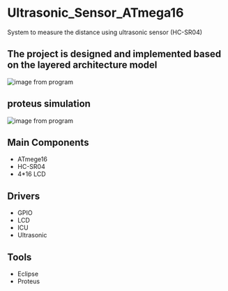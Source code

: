 # Ultrasonic_Sensor_ATmega16
System to measure the distance using ultrasonic sensor (HC-SR04)

## The project is designed and implemented based on the layered architecture model
![image from program](https://github.com/Tarek-Elmenshawy/Ultrasonic_Sensor_ATmega16/blob/main/screenshots/layers.png?raw=true)

## proteus simulation
![image from program](https://github.com/Tarek-Elmenshawy/Ultrasonic_Sensor_ATmega16/blob/main/screenshots/workingjpg.jpg?raw=true)

## Main Components
- ATmege16 
- HC-SR04
- 4*16 LCD


## Drivers
- GPIO
- LCD
- ICU
- Ultrasonic

## Tools
- Eclipse
- Proteus

